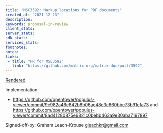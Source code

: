 ```yaml
---
title: "MSC3592: Markup locations for PDF documents"
created_at: "2021-12-23"
description:
keywords: proposal-in-review
client_stats:
server_stats:
sdk_stats:
services_stats:
footnotes:
notes:
links:
 - title: "PR for MSC3592"
   link: "https://github.com/matrix-org/matrix-doc/pull/3592"
---
```

[Rendered](https://github.com/opentower/matrix-doc/blob/pdf-markup/proposals/3592-pdf-markup.md)

Implementation:

- https://github.com/opentower/populus-viewer/commit/9c982a46e842b8b06ac48c3c660bbe73b91efa73 and https://github.com/opentower/populus-viewer/commit/8ad41280875e6821c0bebb463a9e30aba7197897


Signed-off-by: Graham Leach-Krouse gleachkr@gmail.com
